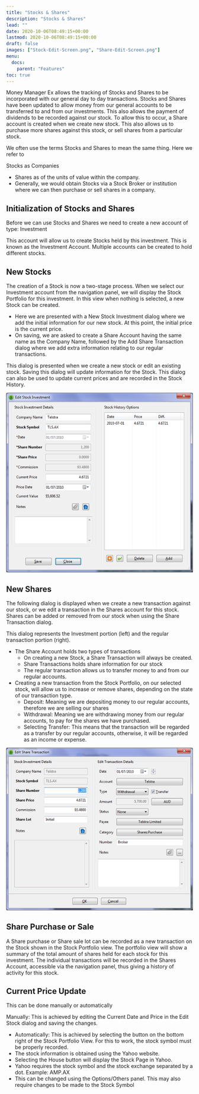 ```yaml
---
title: "Stocks & Shares"
description: "Stocks & Shares"
lead: ""
date: 2020-10-06T08:49:15+00:00
lastmod: 2020-10-06T08:49:15+00:00
draft: false
images: ["Stock-Edit-Screen.png", "Share-Edit-Screen.png"]
menu:
  docs:
    parent: "Features"
toc: true
---
```


Money Manager Ex allows the tracking of Stocks and Shares to be incorporated with our general day to day transactions. Stocks and Shares have been updated to allow money from our general accounts to be transferred to and from our investments. This also allows the payment of dividends to be recorded against our stock. To allow this to occur, a Share account is created when we create new stock. This also allows us to purchase more shares against this stock, or sell shares from a particular stock.

We often use the terms Stocks and Shares to mean the same thing. Here we refer to

Stocks as Companies
- Shares as of the units of value within the company.
- Generally, we would obtain Stocks via a Stock Broker or institution where we can then purchase or sell shares in a company.

## Initialization of Stocks and Shares

Before we can use Stocks and Shares we need to create a new account of type: Investment

This account will allow us to create Stocks held by this investment. This is known as the Investment Account. Multiple accounts can be created to hold different stocks.

## New Stocks

The creation of a Stock is now a two-stage process. When we select our Investment account from the navigation panel, we will display the Stock Portfolio for this investment. In this view when nothing is selected, a new Stock can be created.

- Here we are presented with a New Stock Investment dialog where we add the initial information for our new stock. At this point, the initial price is the current price.
- On saving, we are asked to create a Share Account having the same name as the Company Name,
followed by the Add Share Transaction dialog where we add extra information relating to our regular transactions.

This dialog is presented when we create a new stock or edit an existing stock. Saving this dialog will update information for the Stock. This dialog can also be used to update current prices and are recorded in the Stock History.

![](Stock-Edit-Screen.png)

## New Shares 

The following dialog is displayed when we create a new transaction against our stock, or we edit a transaction in the Shares account for this stock. Shares can be added or removed from our stock when using the Share Transaction dialog.

This dialog represents the Investment portion (left) and the regular transaction portion (right).

- The Share Account holds two types of transactions
    - On creating a new Stock, a Share Transaction will always be created.
    - Share Transactions holds share information for our stock
    - The regular transaction allows us to transfer money to and from our regular accounts.
- Creating a new transaction from the Stock Portfolio, on our selected stock, will allow us to increase or remove shares, depending on the state of our transaction type.
    - Deposit: Meaning we are depositing money to our regular accounts, therefore we are selling our shares
    - Withdrawal: Meaning we are withdrawing money from our regular accounts, to pay for the shares we have purchased.
    - Selecting Transfer: This means that the transaction will be regarded as a transfer by our regular accounts, otherwise, it will be regarded as an income or expense.

![](Share-Edit-Screen.png)

## Share Purchase or Sale

A Share purchase or Share sale lot can be recorded as a new transaction on the Stock shown in the Stock Portfolio view. The portfolio view will show a summary of the total amount of shares held for each stock for this investment. The individual transactions will be recorded in the Shares Account, accessible via the navigation panel, thus giving a history of activity for this stock.

## Current Price Update

This can be done manually or automatically

Manually: This is achieved by editing the Current Date and Price in the Edit Stock dialog and saving the changes.
- Automatically: This is achieved by selecting the button on the bottom right of the Stock Portfolio View. For this to work, the stock symbol must be properly recorded.
- The stock information is obtained using the Yahoo website.
- Selecting the House button will display the Stock Page in Yahoo.
- Yahoo requires the stock symbol and the stock exchange separated by a dot. Example: AMP.AX
- This can be changed using the Options/Others panel. This may also require changes to be made to the Stock Symbol